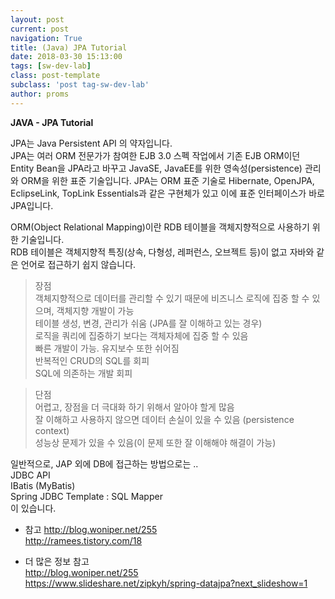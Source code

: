 ```yaml
---
layout: post
current: post
navigation: True
title: (Java) JPA Tutorial
date: 2018-03-30 15:13:00
tags: [sw-dev-lab]
class: post-template
subclass: 'post tag-sw-dev-lab'
author: proms
---
```


**JAVA - JPA Tutorial**

JPA는 Java Persistent API 의 약자입니다.  
JPA는 여러 ORM 전문가가 참여한 EJB 3.0 스펙 작업에서 기존 EJB ORM이던 Entity Bean을 JPA라고 바꾸고 JavaSE, JavaEE를 위한 영속성(persistence) 관리와 ORM을 위한 표준 기술입니다.
JPA는 ORM 표준 기술로 Hibernate, OpenJPA, EclipseLink, TopLink Essentials과 같은 구현체가 있고 이에 표준 인터페이스가 바로 JPA입니다.

ORM(Object Relational Mapping)이란 RDB 테이블을 객체지향적으로 사용하기 위한 기술입니다.  
RDB 테이블은 객체지향적 특징(상속, 다형성, 레퍼런스, 오브젝트 등)이 없고 자바와 같은 언어로 접근하기 쉽지 않습니다.

> 장점  
객체지향적으로 데이터를 관리할 수 있기 때문에 비즈니스 로직에 집중 할 수 있으며, 객체지향 개발이 가능  
테이블 생성, 변경, 관리가 쉬움 (JPA를 잘 이해하고 있는 경우)  
로직을 쿼리에 집중하기 보다는 객체자체에 집중 할 수 있음  
빠른 개발이 가능. 유지보수 또한 쉬어짐  
반복적인 CRUD의 SQL를 회피  
SQL에 의존하는 개발 회피  

> 단점  
어렵고, 장점을 더 극대화 하기 위해서 알아야 할게 많음  
잘 이해하고 사용하지 않으면 데이터 손실이 있을 수 있음 (persistence context)  
성능상 문제가 있을 수 있음(이 문제 또한 잘 이해해야 해결이 가능)  

일반적으로, JAP 외에 DB에 접근하는 방법으로는 ..  
JDBC API  
IBatis (MyBatis)  
Spring JDBC Template : SQL Mapper  
이 있습니다.

- 참고
http://blog.woniper.net/255  
http://ramees.tistory.com/18  

- 더 많은 정보 참고  
http://blog.woniper.net/255  
https://www.slideshare.net/zipkyh/spring-datajpa?next_slideshow=1  